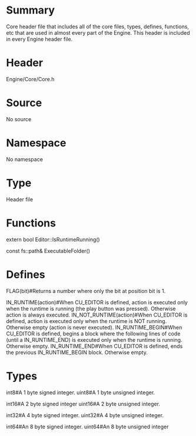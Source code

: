 # Summary
Core header file that includes all of the core files, types, defines, functions, etc that are used in almost every part of the Engine. This header is included in every Engine header file.

# Header
Engine/Core/Core.h
# Source
No source
# Namespace
No namespace
# Type
Header file

# Functions
extern bool Editor::IsRuntimeRunning()

const fs::path& ExecutableFolder()

# Defines
FLAG(bit)#Returns a number where only the bit at position bit is 1.

IN_RUNTIME(action)#When CU_EDITOR is defined, action is executed only when the runtime is running (the play button was pressed). Otherwise action is always executed.
IN_NOT_RUNTIME(action)#When CU_EDITOR is defined, action is executed only when the runtime is NOT running. Otherwise empty (action is never executed).
IN_RUNTIME_BEGIN#When CU_EDITOR is defined, begins a block where the following lines of code (until a IN_RUNTIME_END) is executed only when the runtime is running. Otherwise empty.
IN_RUNTIME_END#When CU_EDITOR is defined, ends the previous IN_RUNTIME_BEGIN block. Otherwise empty.

# Types
int8#A 1 byte signed integer.
uint8#A 1 byte unsigned integer.

int16#A 2 byte signed integer
uint16#A 2 byte unsigned integer.

int32#A 4 byte signed integer.
uint32#A 4 byte unsigned integer.

int64#An 8 byte signed integer.
uint64#An 8 byte unsigned integer
